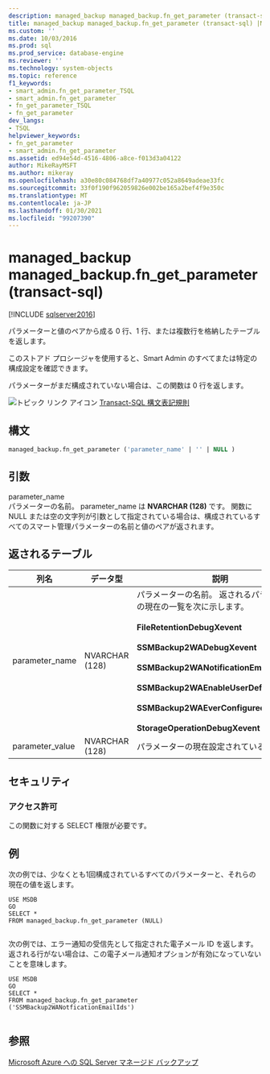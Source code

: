 ```yaml
---
description: managed_backup managed_backup.fn_get_parameter (transact-sql)
title: managed_backup managed_backup.fn_get_parameter (transact-sql) |Microsoft Docs
ms.custom: ''
ms.date: 10/03/2016
ms.prod: sql
ms.prod_service: database-engine
ms.reviewer: ''
ms.technology: system-objects
ms.topic: reference
f1_keywords:
- smart_admin.fn_get_parameter_TSQL
- smart_admin.fn_get_parameter
- fn_get_parameter_TSQL
- fn_get_parameter
dev_langs:
- TSQL
helpviewer_keywords:
- fn_get_parameter
- smart_admin.fn_get_parameter
ms.assetid: ed94e54d-4516-4806-a8ce-f013d3a04122
author: MikeRayMSFT
ms.author: mikeray
ms.openlocfilehash: a30e80c084768df7a40977c052a8649adeae33fc
ms.sourcegitcommit: 33f0f190f962059826e002be165a2bef4f9e350c
ms.translationtype: MT
ms.contentlocale: ja-JP
ms.lasthandoff: 01/30/2021
ms.locfileid: "99207390"
---
```

# <a name="managed_backupfn_get_parameter-transact-sql"></a>managed_backup managed_backup.fn_get_parameter (transact-sql)
[!INCLUDE [sqlserver2016](../../includes/applies-to-version/sqlserver2016.md)]

  パラメーターと値のペアから成る 0 行、1 行、または複数行を格納したテーブルを返します。  
  
 このストアド プロシージャを使用すると、Smart Admin のすべてまたは特定の構成設定を確認できます。  
  
 パラメーターがまだ構成されていない場合は、この関数は 0 行を返します。  
  
 ![トピック リンク アイコン](../../database-engine/configure-windows/media/topic-link.gif "トピック リンク アイコン") [Transact-SQL 構文表記規則](../../t-sql/language-elements/transact-sql-syntax-conventions-transact-sql.md)  
  
## <a name="syntax"></a>構文  
  
```sql  
managed_backup.fn_get_parameter ('parameter_name' | '' | NULL )  
```  
  
##  <a name="arguments"></a><a name="Arguments"></a> 引数  
 parameter_name  
 パラメーターの名前。 parameter_name は **NVARCHAR (128)** です。 関数に NULL または空の文字列が引数として指定されている場合は、構成されているすべてのスマート管理パラメーターの名前と値のペアが返されます。  
  
## <a name="table-returned"></a>返されるテーブル  
  
|列名|データ型|説明|  
|-----------------|---------------|-----------------|  
|parameter_name|NVARCHAR (128)|パラメーターの名前。 返されるパラメーターの現在の一覧を次に示します。<br/><br/>**FileRetentionDebugXevent**<br/><br/>**SSMBackup2WADebugXevent**<br/><br/>**SSMBackup2WANotificationEmailIds**<br/><br/>**SSMBackup2WAEnableUserDefinedPolicy**<br/><br/>**SSMBackup2WAEverConfigured**<br/><br/>**StorageOperationDebugXevent**|  
|parameter_value|NVARCHAR (128)|パラメーターの現在設定されている値。|  
  
## <a name="security"></a>セキュリティ  
  
### <a name="permissions"></a>アクセス許可  
 この関数に対する SELECT 権限が必要です。  
  
## <a name="examples"></a>例  
 次の例では、少なくとも1回構成されているすべてのパラメーターと、それらの現在の値を返します。  
  
```  
USE MSDB  
GO  
SELECT *   
FROM managed_backup.fn_get_parameter (NULL)  
  
```  
  
 次の例では、エラー通知の受信先として指定された電子メール ID を返します。 返される行がない場合は、この電子メール通知オプションが有効になっていないことを意味します。  
  
```  
USE MSDB  
GO  
SELECT *  
FROM managed_backup.fn_get_parameter ('SSMBackup2WANotficationEmailIds')  
  
```  
  
## <a name="see-also"></a>参照  
 [Microsoft Azure への SQL Server マネージド バックアップ](../../relational-databases/backup-restore/sql-server-managed-backup-to-microsoft-azure.md)  
  
  
